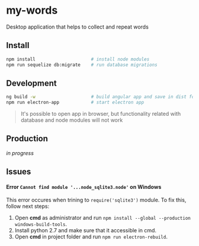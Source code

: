 # my-words

Desktop application that helps to collect and repeat words

## Install
```bash
npm install                     # install node modules
npm run sequelize db:migrate    # run database migrations
```

## Development
```bash
ng build -w                     # build angular app and save in dist folder
npm run electron-app            # start electron app
```
> It's possible to open app in browser, but functionality related with database and node modules will not work

## Production
_in progress_

## Issues

#### Error `Cannot find module '...node_sqlite3.node'` on Windows
This error occures when trining to `require('sqlite3')` module. To fix this, follow next steps:
1. Open **cmd** as administrator and run `npm install --global --production windows-build-tools`.
2. Install python 2.7 and make sure that it accessible in cmd.
3. Open **cmd** in project folder and run `npm run electron-rebuild`.
